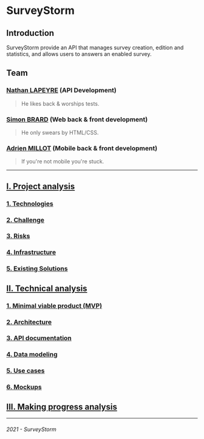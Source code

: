# SurveyStorm

## Introduction

SurveyStorm provide an API that manages survey creation, edition and statistics, and allows users to answers an enabled survey.

## Team

### [Nathan LAPEYRE](https://github.com/Sarolus) (API Development)

> He likes back & worships tests.

### [Simon BRARD](https://github.com/SimonBr017) (Web back & front development)

> He only swears by HTML/CSS.

### [Adrien MILLOT](https://github.com/adrienmillot) (Mobile back & front development)

> If you're not mobile you're stuck.

---

## [I. Project analysis](docs/analysis/project/README.md)

### [1. Technologies](docs/analysis/project/technologies.md)

### [2. Challenge](docs/analysis/project/challenge.md)

### [3. Risks](docs/analysis/project/risks.md)

### [4. Infrastructure](docs/analysis/project/infrastructure.md)

### [5. Existing Solutions](docs/analysis/project/existing_solutions.md)

## [II. Technical analysis](docs/analysis/technical/README.md)

### [1. Minimal viable product (MVP)](docs/analysis/technical/mvp.md)

### [2. Architecture](docs/analysis/technical/architecture.md)

### [3. API documentation](docs/analysis/technical/api/README.md)

### [4. Data modeling](docs/analysis/technical/data_modeling.md)

### [5. Use cases](docs/analysis/technical/use_cases/README.md)

### [6. Mockups](docs/analysis/technical/mockup/README.md)

## [III. Making progress analysis](docs/analysis/making_progress/README.md)

---
###### 2021 - SurveyStorm

